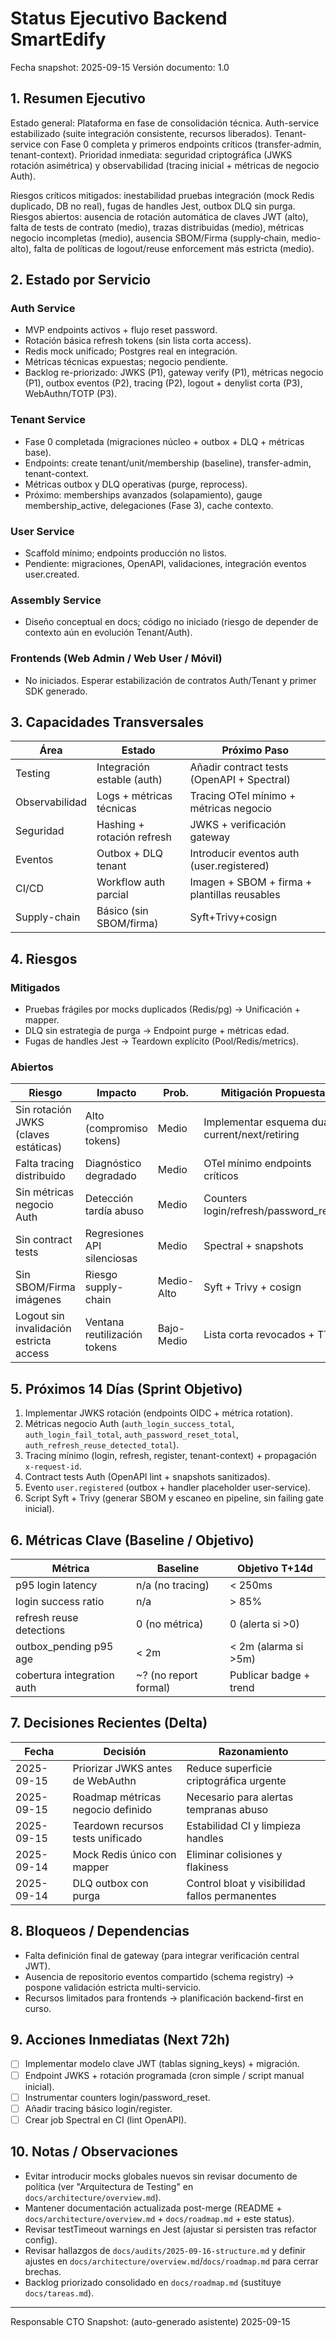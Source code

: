 # Status Ejecutivo Backend SmartEdify
Fecha snapshot: 2025-09-15
Versión documento: 1.0

## 1. Resumen Ejecutivo
Estado general: Plataforma en fase de consolidación técnica. Auth-service estabilizado (suite integración consistente, recursos liberados). Tenant-service con Fase 0 completa y primeros endpoints críticos (transfer-admin, tenant-context). Prioridad inmediata: seguridad criptográfica (JWKS rotación asimétrica) y observabilidad (tracing inicial + métricas de negocio Auth).

Riesgos críticos mitigados: inestabilidad pruebas integración (mock Redis duplicado, DB no real), fugas de handles Jest, outbox DLQ sin purga.
Riesgos abiertos: ausencia de rotación automática de claves JWT (alto), falta de tests de contrato (medio), trazas distribuidas (medio), métricas negocio incompletas (medio), ausencia SBOM/Firma (supply‑chain, medio-alto), falta de políticas de logout/reuse enforcement más estricta (medio).

## 2. Estado por Servicio
### Auth Service
- MVP endpoints activos + flujo reset password.
- Rotación básica refresh tokens (sin lista corta access).
- Redis mock unificado; Postgres real en integración.
- Métricas técnicas expuestas; negocio pendiente.
- Backlog re-priorizado: JWKS (P1), gateway verify (P1), métricas negocio (P1), outbox eventos (P2), tracing (P2), logout + denylist corta (P3), WebAuthn/TOTP (P3).

### Tenant Service
- Fase 0 completada (migraciones núcleo + outbox + DLQ + métricas base).
- Endpoints: create tenant/unit/membership (baseline), transfer-admin, tenant-context.
- Métricas outbox y DLQ operativas (purge, reprocess).
- Próximo: memberships avanzados (solapamiento), gauge membership_active, delegaciones (Fase 3), cache contexto.

### User Service
- Scaffold mínimo; endpoints producción no listos.
- Pendiente: migraciones, OpenAPI, validaciones, integración eventos user.created.

### Assembly Service
- Diseño conceptual en docs; código no iniciado (riesgo de depender de contexto aún en evolución Tenant/Auth).

### Frontends (Web Admin / Web User / Móvil)
- No iniciados. Esperar estabilización de contratos Auth/Tenant y primer SDK generado.

## 3. Capacidades Transversales
| Área | Estado | Próximo Paso |
|------|--------|-------------|
| Testing | Integración estable (auth) | Añadir contract tests (OpenAPI + Spectral) |
| Observabilidad | Logs + métricas técnicas | Tracing OTel mínimo + métricas negocio |
| Seguridad | Hashing + rotación refresh | JWKS + verificación gateway |
| Eventos | Outbox + DLQ tenant | Introducir eventos auth (user.registered) |
| CI/CD | Workflow auth parcial | Imagen + SBOM + firma + plantillas reusables |
| Supply-chain | Básico (sin SBOM/firma) | Syft+Trivy+cosign |

## 4. Riesgos
### Mitigados
- Pruebas frágiles por mocks duplicados (Redis/pg) → Unificación + mapper.
- DLQ sin estrategia de purga → Endpoint purge + métricas edad.
- Fugas de handles Jest → Teardown explícito (Pool/Redis/metrics).

### Abiertos
| Riesgo | Impacto | Prob. | Mitigación Propuesta | ETA |
|--------|---------|-------|----------------------|-----|
| Sin rotación JWKS (claves estáticas) | Alto (compromiso tokens) | Medio | Implementar esquema dual current/next/retiring | T+7d |
| Falta tracing distribuido | Diagnóstico degradado | Medio | OTel mínimo endpoints críticos | T+10d |
| Sin métricas negocio Auth | Detección tardía abuso | Medio | Counters login/refresh/password_reset | T+7d |
| Sin contract tests | Regresiones API silenciosas | Medio | Spectral + snapshots | T+14d |
| Sin SBOM/Firma imágenes | Riesgo supply-chain | Medio-Alto | Syft + Trivy + cosign | T+21d |
| Logout sin invalidación estricta access | Ventana reutilización tokens | Bajo-Medio | Lista corta revocados + TTL | T+21d |

## 5. Próximos 14 Días (Sprint Objetivo)
1. Implementar JWKS rotación (endpoints OIDC + métrica rotation).
2. Métricas negocio Auth (`auth_login_success_total`, `auth_login_fail_total`, `auth_password_reset_total`, `auth_refresh_reuse_detected_total`).
3. Tracing mínimo (login, refresh, register, tenant-context) + propagación `x-request-id`.
4. Contract tests Auth (OpenAPI lint + snapshots sanitizados).
5. Evento `user.registered` (outbox + handler placeholder user-service).
6. Script Syft + Trivy (generar SBOM y escaneo en pipeline, sin failing gate inicial).

## 6. Métricas Clave (Baseline / Objetivo)
| Métrica | Baseline | Objetivo T+14d |
|---------|----------|----------------|
| p95 login latency | n/a (no tracing) | < 250ms |
| login success ratio | n/a | > 85% |
| refresh reuse detections | 0 (no métrica) | 0 (alerta si >0) |
| outbox_pending p95 age | < 2m | < 2m (alarma si >5m) |
| cobertura integration auth | ~? (no report formal) | Publicar badge + trend |

## 7. Decisiones Recientes (Delta)
| Fecha | Decisión | Razonamiento |
|-------|----------|--------------|
| 2025-09-15 | Priorizar JWKS antes de WebAuthn | Reduce superficie criptográfica urgente |
| 2025-09-15 | Roadmap métricas negocio definido | Necesario para alertas tempranas abuso |
| 2025-09-15 | Teardown recursos tests unificado | Estabilidad CI y limpieza handles |
| 2025-09-14 | Mock Redis único con mapper | Eliminar colisiones y flakiness |
| 2025-09-14 | DLQ outbox con purga | Control bloat y visibilidad fallos permanentes |

## 8. Bloqueos / Dependencias
- Falta definición final de gateway (para integrar verificación central JWT).
- Ausencia de repositorio eventos compartido (schema registry) → pospone validación estricta multi-servicio.
- Recursos limitados para frontends → planificación backend-first en curso.

## 9. Acciones Inmediatas (Next 72h)
- [ ] Implementar modelo clave JWT (tablas signing_keys) + migración.
- [ ] Endpoint JWKS + rotación programada (cron simple / script manual inicial).
- [ ] Instrumentar counters login/password_reset.
- [ ] Añadir tracing básico login/register.
- [ ] Crear job Spectral en CI (lint OpenAPI).

## 10. Notas / Observaciones
- Evitar introducir mocks globales nuevos sin revisar documento de política (ver "Arquitectura de Testing" en `docs/architecture/overview.md`).
- Mantener documentación actualizada post-merge (README + `docs/architecture/overview.md` + `docs/roadmap.md` + este status).
- Revisar testTimeout warnings en Jest (ajustar si persisten tras refactor config).
- Revisar hallazgos de `docs/audits/2025-09-16-structure.md` y definir ajustes en `docs/architecture/overview.md`/`docs/roadmap.md` para cerrar brechas.
- Backlog priorizado consolidado en `docs/roadmap.md` (sustituye `docs/tareas.md`).

---
Responsable CTO Snapshot: (auto-generado asistente) 2025-09-15

